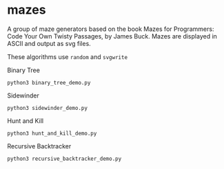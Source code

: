 # mazes

A group of maze generators based on the book Mazes for Programmers: Code Your Own Twisty Passages, by James Buck. Mazes are displayed in ASCII and output as svg files.

These algorithms use `random` and `svgwrite`

Binary Tree

```
python3 binary_tree_demo.py
```

Sidewinder

```
python3 sidewinder_demo.py
```

Hunt and Kill

```
python3 hunt_and_kill_demo.py
```

Recursive Backtracker

```
python3 recursive_backtracker_demo.py
```
